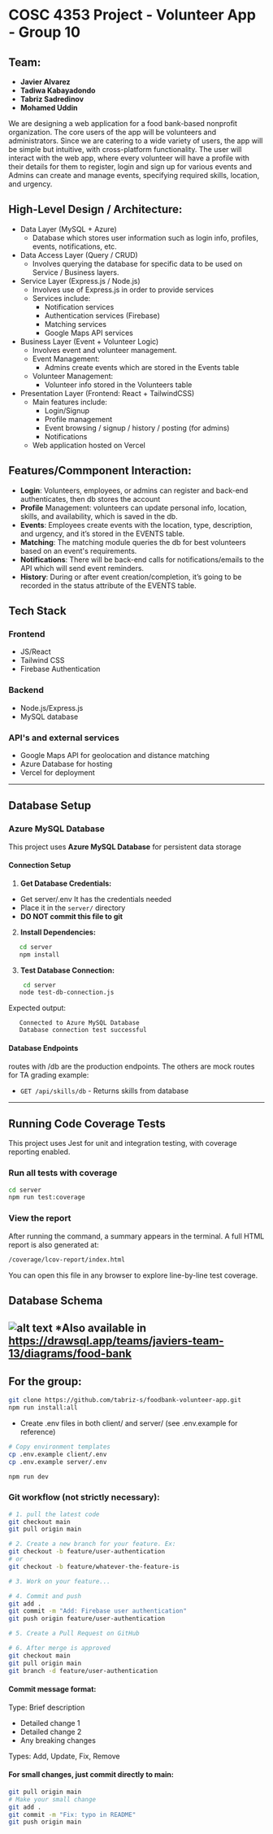 # COSC 4353 Project - Volunteer App - Group 10

## Team:
- **Javier Alvarez**
- **Tadiwa Kabayadondo**
- **Tabriz Sadredinov**
- **Mohamed Uddin**

We are designing a web application for a food bank-based nonprofit organization. The core users of the app will be volunteers and administrators. Since we are catering to a wide variety of users, the app will be simple but intuitive, with cross-platform functionality. The user will interact with the web app, where every volunteer will have a profile with their details for them to register, login and sign up for various events and Admins can create and manage events, specifying required skills, location, and urgency. 


## High-Level Design / Architecture:

- Data Layer (MySQL + Azure) 
    - Database which stores user information such as login info, profiles, events, notifications, etc. 
- Data Access Layer (Query / CRUD) 
    - Involves querying the database for specific data to be used on Service / Business layers.
- Service Layer (Express.js / Node.js)
    - Involves use of Express.js in order to provide services
    - Services include:
        - Notification services
        - Authentication services (Firebase) 
        - Matching services 
        - Google Maps API services 
- Business Layer (Event + Volunteer Logic)
    - Involves event and volunteer management.
    - Event Management:
        - Admins create events which are stored in the Events table 
    - Volunteer Management:
        - Volunteer info stored in the Volunteers table 
- Presentation Layer (Frontend: React + TailwindCSS)
    - Main features include: 
        - Login/Signup
        - Profile management 
        - Event browsing / signup / history / posting (for admins) 
        - Notifications 
    - Web application hosted on Vercel

## Features/Commponent Interaction:
- **Login**: Volunteers, employees, or admins can register and back-end authenticates, then db stores the account 
- **Profile** Management: volunteers can update personal info, location, skills, and availability, which is saved in the db. 
- **Events**: Employees create events with the location, type, description, and urgency, and it’s stored in the EVENTS table.  
- **Matching**: The matching module queries the db for best volunteers based on an event's requirements. 
- **Notifications**: There will be back-end calls for notifications/emails to the API which will send event reminders.  
- **History**: During or after event creation/completion, it’s going to be recorded in the status attribute of the EVENTS table.

## Tech Stack

### Frontend
- JS/React
- Tailwind CSS
- Firebase Authentication

### Backend
- Node.js/Express.js
- MySQL database

### API's and external services
- Google Maps API for geolocation and distance matching
- Azure Database for hosting
- Vercel for deployment

---

## Database Setup

### Azure MySQL Database

This project uses **Azure MySQL Database** for persistent data storage

#### Connection Setup
1. **Get Database Credentials:**
- Get server/.env It has the credentials needed
- Place it in the `server/` directory
- **DO NOT commit this file to git**

2. **Install Dependencies:**
```bash
   cd server
   npm install
```
3. **Test Database Connection:**
```bash
    cd server
   node test-db-connection.js
```
Expected output:
```
   Connected to Azure MySQL Database
   Database connection test successful
```

#### Database Endpoints
routes with /db are the production endpoints. The others are mock routes for TA grading
example:
- `GET /api/skills/db` - Returns skills from database

---

## Running Code Coverage Tests

This project uses Jest for unit and integration testing, with coverage reporting enabled.

### Run all tests with coverage
```bash
cd server
npm run test:coverage
```
### View the report

After running the command, a summary appears in the terminal.
A full HTML report is also generated at:
```bash
/coverage/lcov-report/index.html
```
You can open this file in any browser to explore line-by-line test coverage.

## Database Schema
![alt text](drawSQL-image-export-2025-09-26.png)
*Also available in https://drawsql.app/teams/javiers-team-13/diagrams/food-bank
---
## For the group:

```bash
git clone https://github.com/tabriz-s/foodbank-volunteer-app.git
npm run install:all
```

- Create .env files in both client/ and server/ (see .env.example for reference)
```bash
# Copy environment templates
cp .env.example client/.env
cp .env.example server/.env
```

```bash
npm run dev
```

### Git workflow (not strictly necessary):

```bash
# 1. pull the latest code
git checkout main
git pull origin main

# 2. Create a new branch for your feature. Ex:
git checkout -b feature/user-authentication
# or 
git checkout -b feature/whatever-the-feature-is

# 3. Work on your feature...

# 4. Commit and push
git add .
git commit -m "Add: Firebase user authentication"
git push origin feature/user-authentication

# 5. Create a Pull Request on GitHub

# 6. After merge is approved
git checkout main
git pull origin main
git branch -d feature/user-authentication
```

#### Commit message format:

Type: Brief description
- Detailed change 1
- Detailed change 2
- Any breaking changes

Types: Add, Update, Fix, Remove

#### For small changes, just commit directly to main:

```bash
git pull origin main
# Make your small change
git add .
git commit -m "Fix: typo in README"
git push origin main
```
